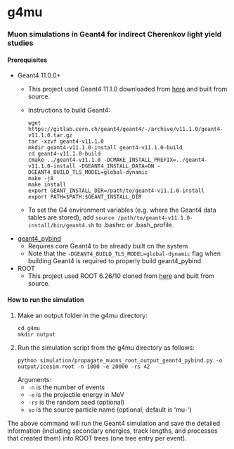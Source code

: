 # g4mu
### Muon simulations in Geant4 for indirect Cherenkov light yield studies



#### Prerequisites
* Geant4 11.0.0+
  * This project used Geant4 11.1.0 downloaded from [here](https://gitlab.cern.ch/geant4/geant4/-/archive/v11.1.0/geant4-v11.1.0.tar.gz) and built from source.
  * Instructions to build Geant4: 
  
     ```
     wget https://gitlab.cern.ch/geant4/geant4/-/archive/v11.1.0/geant4-v11.1.0.tar.gz
     tar -xzvf geant4-v11.1.0
     mkdir geant4-v11.1.0-install geant4-v11.1.0-build
     cd geant4-v11.1.0-build
     cmake ../geant4-v11.1.0 -DCMAKE_INSTALL_PREFIX=../geant4-v11.1.0-install -DGEANT4_INSTALL_DATA=ON -DGEANT4_BUILD_TLS_MODEL=global-dynamic
     make -j8
     make install
     export GEANT_INSTALL_DIR=/path/to/geant4-v11.1.0-install
     export PATH=$PATH:$GEANT_INSTALL_DIR
     ```
  * To set the G4 environment variables (e.g. where the Geant4 data tables are stored), add `source /path/to/geant4-v11.1.0-install/bin/geant4.sh` to .bashrc or .bash_profile.
* [geant4_pybind](https://github.com/HaarigerHarald/geant4_pybind)
  * Requires core Geant4 to be already built on the system
  * Note that the `-DGEANT4_BUILD_TLS_MODEL=global-dynamic` flag when building Geant4 is required to properly build geant4_pybind.
* ROOT
  * This project used ROOT 6.26/10 cloned from [here](https://github.com/root-project/root.git) and built from source.
      

#### How to run the simulation

1. Make an output folder in the g4mu directory:
   ```
   cd g4mu
   mkdir output
   ```
2. Run the simulation script from the g4mu directory as follows:
   ```
   python simulation/propagate_muons_root_output_geant4_pybind.py -o output/icesim.root -n 1000 -e 20000 -rs 42
   ```
    Arguments:
    - `-n` is the number of events
    - `-e` is the projectile energy in MeV
    - `-rs` is the random seed (optional)
    - `so` is the source particle name (optional; default is 'mu-')

The above command will run the Geant4 simulation and save the detailed information (including secondary energies, track lengths, and processes that created them) into ROOT trees (one tree entry per event). 
